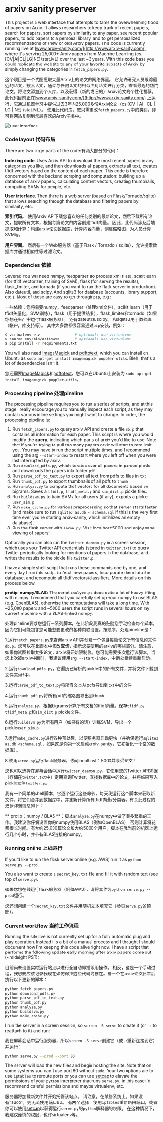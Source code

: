 
# arxiv sanity preserver

This project is a web interface that attempts to tame the overwhelming flood of papers on Arxiv. It allows researchers to keep track of recent papers, search for papers, sort papers by similarity to any paper, see recent popular papers, to add papers to a personal library, and to get personalized recommendations of (new or old) Arxiv papers. This code is currently running live at [www.arxiv-sanity.com/](http://www.arxiv-sanity.com/), where it's serving 25,000+ Arxiv papers from Machine Learning (cs.[CV|AI|CL|LG|NE]/stat.ML) over the last ~3 years. With this code base you could replicate the website to any of your favorite subsets of Arxiv by simply changing the categories in `fetch_papers.py`.

这个项目是一个试图揽取大量Arxiv上的论文的网络界面。 它允许研究人员跟踪最近的论文，搜索论文，通过与任何论文的相似性对论文进行分类，查看最近的热门论文，将论文添加到个人库，以及获得（新的或旧的）Arxiv论文的个性化推荐。 此代码目前正在[www.arxiv-sanity.com/](http://www.arxiv-sanity.com/)
上运行，它通过机器学习中提供过去3年内25,000多份Arxiv论文（cs.[CV | AI | CL | LG | NE] /stat.ML）。 使用此代码库，您只需更改`fetch_papers.py`中的类别，即可将网站复制到您最喜欢的Arxiv子集中。

![user interface](https://raw.github.com/karpathy/arxiv-sanity-preserver/master/ui.jpeg)

### Code layout 代码布局

There are two large parts of the code:有两大部分的代码：

**Indexing code**. Uses Arxiv API to download the most recent papers in any categories you like, and then downloads all papers, extracts all text, creates tfidf vectors based on the content of each paper. This code is therefore concerned with the backend scraping and computation: building up a database of arxiv papers, calculating content vectors, creating thumbnails, computing SVMs for people, etc.

**User interface**. Then there is a web server (based on Flask/Tornado/sqlite) that allows searching through the database and filtering papers by similarity, etc.

**索引代码**。 使用Arxiv API下载您喜欢的任何类别的最新论文，然后下载所有论文，提取所有文本，根据每篇论文的内容创建tfidf向量。 因此，此代码涉及后端抓取和计算：构建arxiv论文数据库，计算内容向量，创建缩略图，为人员计算SVM等。

**用户界面**。 然后有一个Web服务器（基于Flask / Tornado / sqlite），允许搜索数据库并通过相似性等过滤论文。

### Dependencies 依赖

Several: You will need numpy, feedparser (to process xml files), scikit learn (for tfidf vectorizer, training of SVM), flask (for serving the results), flask_limiter, and tornado (if you want to run the flask server in production). Also dateutil, and scipy. And sqlite3 for database (accounts, library support, etc.). Most of these are easy to get through `pip`, e.g.:

一些依赖：您将需要numpy，feedparser（处理xml文件），scikit learn（用于tfidf矢量化，SVM训练），flask（用于提供结果），flask_limiter和tornado（如果你想在生产中运行flask服务器）。 还有dateutil和scipy。 和sqlite3用于数据库（帐户，库支持等）。 其中大多数都很容易通过`pip`安装，例如：

```bash
$ virtualenv env                # optional: use virtualenv
$ source env/bin/activate       # optional: use virtualenv
$ pip install -r requirements.txt
```

You will also need [ImageMagick](http://www.imagemagick.org/script/index.php) and [pdftotext](https://poppler.freedesktop.org/), which you can install on Ubuntu as `sudo apt-get install imagemagick poppler-utils`. Bleh, that's a lot of dependencies isn't it.

您还需要[ImageMagick](http://www.imagemagick.org/script/index.php)和[pdftotext](https://poppler.freedesktop.org/)，您可以在Ubuntu上安装为 `sudo apt-get install imagemagick poppler-utils`。 

### Processing pipeline 处理pineline

The processing pipeline requires you to run a series of scripts, and at this stage I really encourage you to manually inspect each script, as they may contain various inline settings you might want to change. In order, the processing pipeline is:

1. Run `fetch_papers.py` to query arxiv API and create a file `db.p` that contains all information for each paper. This script is where you would modify the **query**, indicating which parts of arxiv you'd like to use. Note that if you're trying to pull too many papers arxiv will start to rate limit you. You may have to run the script multiple times, and I recommend using the arg `--start-index` to restart where you left off when you were last interrupted by arxiv.
2. Run `download_pdfs.py`, which iterates over all papers in parsed pickle and downloads the papers into folder `pdf`
3. Run `parse_pdf_to_text.py` to export all text from pdfs to files in `txt`
4. Run `thumb_pdf.py` to export thumbnails of all pdfs to `thumb`
5. Run `analyze.py` to compute tfidf vectors for all documents based on bigrams. Saves a `tfidf.p`, `tfidf_meta.p` and `sim_dict.p` pickle files.
6. Run `buildsvm.py` to train SVMs for all users (if any), exports a pickle `user_sim.p`
7. Run `make_cache.py` for various preprocessing so that server starts faster (and make sure to run `sqlite3 as.db < schema.sql` if this is the very first time ever you're starting arxiv-sanity, which initializes an empty database).
8. Run the flask server with `serve.py`. Visit localhost:5000 and enjoy sane viewing of papers!

Optionally you can also run the `twitter_daemon.py` in a screen session, which uses your Twitter API credentials (stored in `twitter.txt`) to query Twitter periodically looking for mentions of papers in the database, and writes the results to the pickle file `twitter.p`.

I have a simple shell script that runs these commands one by one, and every day I run this script to fetch new papers, incorporate them into the database, and recompute all tfidf vectors/classifiers. More details on this process below.

**protip: numpy/BLAS**: The script `analyze.py` does quite a lot of heavy lifting with numpy. I recommend that you carefully set up your numpy to use BLAS (e.g. OpenBLAS), otherwise the computations will take a long time. With ~25,000 papers and ~5000 users the script runs in several hours on my current machine with a BLAS-linked numpy.

处理pineline要求您运行一系列脚本，在此阶段我真的鼓励您手动检查每个脚本，因为它们可能包含您可能想要更改的各种内联设置。按顺序，处理pineline是：

1.运行`fetch_papers.py`来查询arxiv API并创建一个包含每篇论文所有信息的文件`db.p`。您可以在此脚本中修改**查询**，指示您要使用的arxiv的哪些部分。请注意，如果你试图拉取太多论文，arxiv将开始限制你。您可能需要多次运行该脚本，当您上次被arxiv中断时，我建议使用arg` --start-index`，中断处继续重新启动。

2.运行`download_pdfs.py`，它遍历已解析的pickle中的所有文件，并将文件下载到文件夹`pdf`中。

3.运行`parse_pdf_to_text.py`将所有文本从pdfs导出到`txt`中的文件

4.运行`thumb_pdf.py`将所有pdf的缩略图导出到`thumb`

5.运行`analyze.py`，根据bigrams计算所有文档的tfidf向量。保存`tfidf.p`，`tfidf_meta.p`和`sim_dict.p` pickle文件。

6.运行`buildsvm.py`为所有用户（如果有的话）训练SVM，导出一个pickle`user_sim.p`

7.运行`make_cache.py`进行各种预处理，以便服务器启动更快（并确保运行`sqlite3 as.db <schema.sql`，如果这是你第一次启动arxiv-sanity，它初始化一个空的数据库）。

8.使用`serve.py`运行flask服务器。访问localhost：5000并享受论文！

您也可以选择在屏幕会话中运行`twitter_daemon.py`，它使用您的Twitter API凭据（存储在`twitter.txt`中）定期查询Twitter，查找数据库中的论文，并将结果写入pickle文件`twitter.p`。

我有一个简单的shell脚本，它逐个运行这些命令，每天我运行这个脚本来获取新文件，将它们合并到数据库中，并重新计算所有tfidf向量/分类器。有关此过程的更多详细信息如下：

** protip：numpy / BLAS **：脚本`analyze.py`在numpy中做了很多繁重的工作。我建议你仔细设置你的numpy使用BLAS（例如OpenBLAS），否则计算将花费很长时间。有大约25,000篇论文和大约5000个用户，脚本在我当前的机器上运行几个小时，并带有BLAS链接的numpy。

### Running online 上线运行

If you'd like to run the flask server online (e.g. AWS) run it as `python serve.py --prod`.

You also want to create a `secret_key.txt` file and fill it with random text (see top of `serve.py`).

如果您想在线运行flask服务器（例如AWS），请将其作为`python serve.py --prod`运行。

您还想创建一个`secret_key.txt`文件并用随机文本填充它（参见`serve.py`的顶部）。

### Current workflow 当前工作流程

Running the site live is not currently set up for a fully automatic plug and play operation. Instead it's a bit of a manual process and I thought I should document how I'm keeping this code alive right now. I have a script that performs the following update early morning after arxiv papers come out (~midnight PST):

目前尚未设置实时运行站点以进行全自动即插即用操作。 相反，这是一个手动过程，我想我应该记录我现在如何保持这些代码的存在。有一个在arxiv论文出来后执行以下更新的脚本：

```bash
python fetch_papers.py
python download_pdfs.py
python parse_pdf_to_text.py
python thumb_pdf.py
python analyze.py
python buildsvm.py
python make_cache.py
```

I run the server in a screen session, so `screen -S serve` to create it (or `-r` to reattach to it) and run:

我在屏幕会话中运行服务器，所以`screen -S serve`创建它（或`-r`重新连接到它）并运行：

```bash
python serve.py --prod --port 80
```

The server will load the new files and begin hosting the site. Note that on some systems you can't use port 80 without `sudo`. Your two options are to use `iptables` to reroute ports or you can use [setcap](http://stackoverflow.com/questions/413807/is-there-a-way-for-non-root-processes-to-bind-to-privileged-ports-1024-on-l) to elavate the permissions of your `python` interpreter that runs `serve.py`. In this case I'd recommend careful permissions and maybe virtualenv, etc.

服务器将加载新文件并开始托管该站点。 请注意，在某些系统上，如果没有“sudo”，则无法使用端口80。 有两个选择：使用`iptables`重新路由端口，或者你可以使用[setcap](http://stackoverflow.com/questions/413807/is-there-a-way-for-non-root-processes-to-bind-to-privileged-ports-1024-on-l)以获得运行`serve.py`的`python`解释器的权限。 在这种情况下，我建议谨慎的权限，也许virtualenv等。
